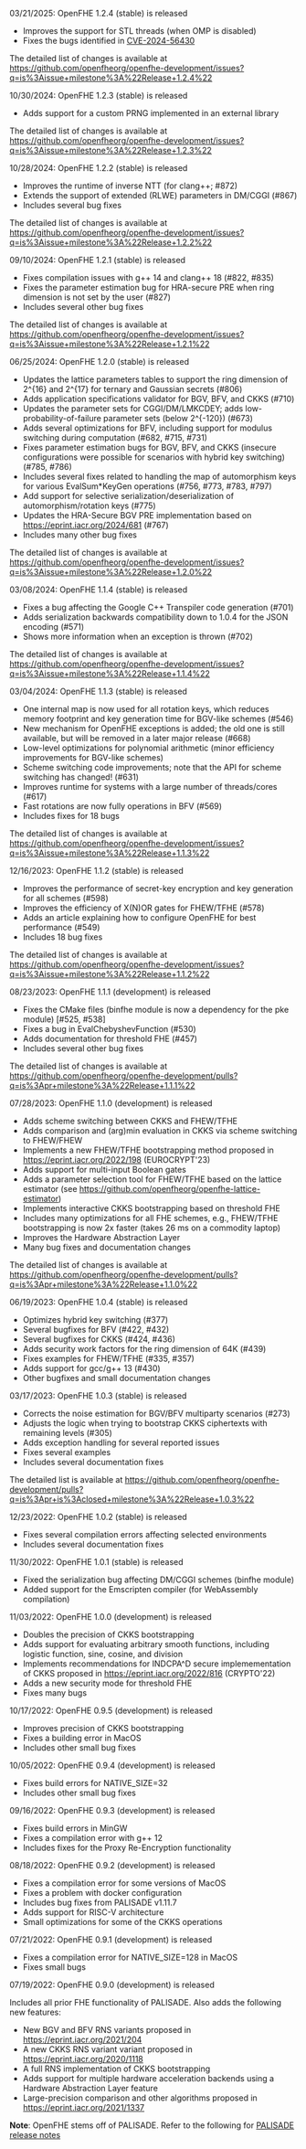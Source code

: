 03/21/2025: OpenFHE 1.2.4 (stable) is released

* Improves the support for STL threads (when OMP is disabled)
* Fixes the bugs identified in [CVE-2024-56430](https://nvd.nist.gov/vuln/detail/CVE-2024-56430) 

The detailed list of changes is available at https://github.com/openfheorg/openfhe-development/issues?q=is%3Aissue+milestone%3A%22Release+1.2.4%22

10/30/2024: OpenFHE 1.2.3 (stable) is released

* Adds support for a custom PRNG implemented in an external library

The detailed list of changes is available at https://github.com/openfheorg/openfhe-development/issues?q=is%3Aissue+milestone%3A%22Release+1.2.3%22

10/28/2024: OpenFHE 1.2.2 (stable) is released

* Improves the runtime of inverse NTT (for clang++; #872)
* Extends the support of extended (RLWE) parameters in DM/CGGI (#867)
* Includes several bug fixes

The detailed list of changes is available at https://github.com/openfheorg/openfhe-development/issues?q=is%3Aissue+milestone%3A%22Release+1.2.2%22

09/10/2024: OpenFHE 1.2.1 (stable) is released

* Fixes compilation issues with g++ 14 and clang++ 18 (#822, #835)
* Fixes the parameter estimation bug for HRA-secure PRE when ring dimension is not set by the user (#827)
* Includes several other bug fixes

The detailed list of changes is available at https://github.com/openfheorg/openfhe-development/issues?q=is%3Aissue+milestone%3A%22Release+1.2.1%22

06/25/2024: OpenFHE 1.2.0 (stable) is released

* Updates the lattice parameters tables to support the ring dimension of 2^{16} and 2^{17} for ternary and Gaussian secrets (#806)
* Adds application specifications validator for BGV, BFV, and CKKS (#710)
* Updates the parameter sets for CGGI/DM/LMKCDEY; adds low-probability-of-failure parameter sets (below 2^{-120}) (#673)
* Adds several optimizations for BFV, including support for modulus switching during computation (#682, #715, #731)
* Fixes parameter estimation bugs for BGV, BFV, and CKKS (insecure configurations were possible for scenarios with hybrid key switching) (#785, #786)
* Includes several fixes related to handling the map of automorphism keys for various EvalSum*KeyGen operations (#756, #773, #783, #797)
* Add support for selective serialization/deserialization of automorphism/rotation keys (#775)
* Updates the HRA-Secure BGV PRE implementation based on https://eprint.iacr.org/2024/681 (#767)
* Includes many other bug fixes

The detailed list of changes is available at https://github.com/openfheorg/openfhe-development/issues?q=is%3Aissue+milestone%3A%22Release+1.2.0%22

03/08/2024: OpenFHE 1.1.4 (stable) is released

* Fixes a bug affecting the Google C++ Transpiler code generation (#701)
* Adds serialization backwards compatibility down to 1.0.4 for the JSON encoding (#571)
* Shows more information when an exception is thrown (#702)

The detailed list of changes is available at https://github.com/openfheorg/openfhe-development/issues?q=is%3Aissue+milestone%3A%22Release+1.1.4%22

03/04/2024: OpenFHE 1.1.3 (stable) is released

* One internal map is now used for all rotation keys, which reduces memory footprint and key generation time for BGV-like schemes (#546)
* New mechanism for OpenFHE exceptions is added; the old one is still available, but will be removed in a later major release (#668)
* Low-level optimizations for polynomial arithmetic (minor efficiency improvements for BGV-like schemes)
* Scheme switching code improvements; note that the API for scheme switching has changed! (#631)
* Improves runtime for systems with a large number of threads/cores (#617)
* Fast rotations are now fully operations in BFV (#569)
* Includes fixes for 18 bugs

The detailed list of changes is available at https://github.com/openfheorg/openfhe-development/issues?q=is%3Aissue+milestone%3A%22Release+1.1.3%22

12/16/2023: OpenFHE 1.1.2 (stable) is released

* Improves the performance of secret-key encryption and key generation for all schemes (#598)
* Improves the efficiency of X(N)OR gates for FHEW/TFHE (#578)
* Adds an article explaining how to configure OpenFHE for best performance (#549)
* Includes 18 bug fixes

The detailed list of changes is available at https://github.com/openfheorg/openfhe-development/issues?q=is%3Aissue+milestone%3A%22Release+1.1.2%22

08/23/2023: OpenFHE 1.1.1 (development) is released

* Fixes the CMake files (binfhe module is now a dependency for the pke module) [#525, #538]
* Fixes a bug in EvalChebyshevFunction (#530)
* Adds documentation for threshold FHE (#457)
* Includes several other bug fixes

The detailed list of changes is available at https://github.com/openfheorg/openfhe-development/pulls?q=is%3Apr+milestone%3A%22Release+1.1.1%22

07/28/2023: OpenFHE 1.1.0 (development) is released

* Adds scheme switching between CKKS and FHEW/TFHE
* Adds comparison and (arg)min evaluation in CKKS via scheme switching to FHEW/FHEW
* Implements a new FHEW/TFHE bootstrapping method proposed in https://eprint.iacr.org/2022/198 (EUROCRYPT'23)
* Adds support for multi-input Boolean gates
* Adds a parameter selection tool for FHEW/TFHE based on the lattice estimator (see https://github.com/openfheorg/openfhe-lattice-estimator)
* Implements interactive CKKS bootstrapping based on threshold FHE
* Includes many optimizations for all FHE schemes, e.g., FHEW/TFHE bootstrapping is now 2x faster (takes 26 ms on a commodity laptop)
* Improves the Hardware Abstraction Layer
* Many bug fixes and documentation changes

The detailed list of changes is available at https://github.com/openfheorg/openfhe-development/pulls?q=is%3Apr+milestone%3A%22Release+1.1.0%22

06/19/2023: OpenFHE 1.0.4 (stable) is released

* Optimizes hybrid key switching (#377)
* Several bugfixes for BFV (#422, #432)
* Several bugfixes for CKKS (#424, #436)
* Adds security work factors for the ring dimension of 64K (#439)
* Fixes examples for FHEW/TFHE (#335, #357)
* Adds support for gcc/g++ 13 (#430)
* Other bugfixes and small documentation changes

03/17/2023: OpenFHE 1.0.3 (stable) is released

* Corrects the noise estimation for BGV/BFV multiparty scenarios (#273)
* Adjusts the logic when trying to bootstrap CKKS ciphertexts with remaining levels (#305)
* Adds exception handling for several reported issues
* Fixes several examples
* Includes several documentation fixes

The detailed list is available at https://github.com/openfheorg/openfhe-development/pulls?q=is%3Apr+is%3Aclosed+milestone%3A%22Release+1.0.3%22

12/23/2022: OpenFHE 1.0.2 (stable) is released

* Fixes several compilation errors affecting selected environments
* Includes several documentation fixes

11/30/2022: OpenFHE 1.0.1 (stable) is released

* Fixed the serialization bug affecting DM/CGGI schemes (binfhe module)
* Added support for the Emscripten compiler (for WebAssembly compilation)

11/03/2022: OpenFHE 1.0.0 (development) is released

* Doubles the precision of CKKS bootstrapping
* Adds support for evaluating arbitrary smooth functions, including logistic function, sine, cosine, and division
* Implements recommendations for INDCPA^D secure implemementation of CKKS proposed in https://eprint.iacr.org/2022/816 (CRYPTO'22)
* Adds a new security mode for threshold FHE
* Fixes many bugs

10/17/2022: OpenFHE 0.9.5 (development) is released

* Improves precision of CKKS bootstrapping
* Fixes a building error in MacOS
* Includes other small bug fixes

10/05/2022: OpenFHE 0.9.4 (development) is released

* Fixes build errors for NATIVE_SIZE=32
* Includes other small bug fixes

09/16/2022: OpenFHE 0.9.3 (development) is released

* Fixes build errors in MinGW
* Fixes a compilation error with g++ 12
* Includes fixes for the Proxy Re-Encryption functionality

08/18/2022: OpenFHE 0.9.2 (development) is released

* Fixes a compilation error for some versions of MacOS
* Fixes a problem with docker configuration
* Includes bug fixes from PALISADE v1.11.7
* Adds support for RISC-V architecture
* Small optimizations for some of the CKKS operations

07/21/2022: OpenFHE 0.9.1 (development) is released

* Fixes a compilation error for NATIVE_SIZE=128 in MacOS
* Fixes small bugs

07/19/2022: OpenFHE 0.9.0 (development) is released

Includes all prior FHE functionality of PALISADE. Also adds the following new features:
* New BGV and BFV RNS variants proposed in https://eprint.iacr.org/2021/204
* A new CKKS RNS variant variant proposed in https://eprint.iacr.org/2020/1118
* A full RNS implementation of CKKS bootstrapping
* Adds support for multiple hardware acceleration backends using a Hardware Abstraction Layer feature
* Large-precision comparison and other algorithms proposed in https://eprint.iacr.org/2021/1337

**Note**: OpenFHE stems off of PALISADE. Refer to the following for [PALISADE release notes](https://gitlab.com/palisade/palisade-development/-/blob/master/Release_Notes.md)
